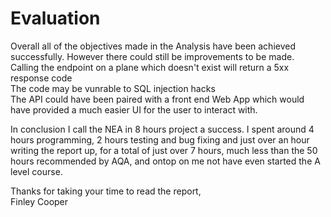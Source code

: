 # Evaluation
Overall all of the objectives made in the Analysis have been achieved successfully. However there could still be improvements to be made.  
Calling the endpoint on a plane which doesn't exist will return a 5xx response code  
The code may be vunrable to SQL injection hacks  
The API could have been paired with a front end Web App which would have provided a much easier UI for the user to interact with. 

In conclusion I call the NEA in 8 hours project a success. I spent around 4 hours programming, 2 hours testing and bug fixing and just over an hour writing the report up, for a total of just over 7 hours, much less than the 50 hours recommended by AQA, and ontop on me not have even started the A level course.  

Thanks for taking your time to read the report,  
Finley Cooper  
  